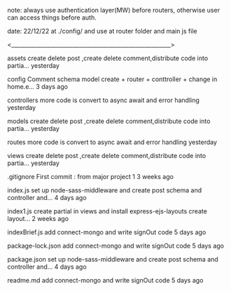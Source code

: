 <create authentication using passport>
<use express-session for cookie session>
<use session to set cookies>
<use middleware to initialize passport (that we write for auth. ) and initialize passport.session() >

note: always use authentication layer(MW) before routers, otherwise user can access things before auth.

date: 22/12/22
<create and MW function for  check-authenticated and set-auth.> at ./config/
and use at router folder and main js file

<_________________________________________________________>
<ALL COMMITS>

assets
create delete post ,create delete comment,distribute code into partia…
yesterday

config
Comment schema model create + router + conttroller + change in home.e…
3 days ago

controllers
more code is convert to async await and error handling
yesterday

models
create delete post ,create delete comment,distribute code into partia…
yesterday

routes
more code is convert to async await and error handling
yesterday

views
create delete post ,create delete comment,distribute code into partia…
yesterday

.gitignore
First commit : from major project 1
3 weeks ago

index.js
set up node-sass-middleware and create post schema and controller and…
4 days ago

index1.js
create partial in views and install express-ejs-layouts create layout…
2 weeks ago

indexBrief.js
add connect-mongo and write signOut code
5 days ago

package-lock.json
add connect-mongo and write signOut code
5 days ago

package.json
set up node-sass-middleware and create post schema and controller and…
4 days ago

readme.md
add connect-mongo and write signOut code
5 days ago


